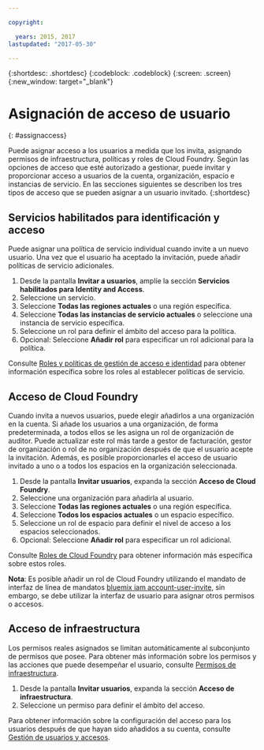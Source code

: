 ```yaml
---

copyright:

  years: 2015, 2017
lastupdated: "2017-05-30"

---
```


{:shortdesc: .shortdesc}
{:codeblock: .codeblock}
{:screen: .screen}
{:new_window: target="_blank"}

# Asignación de acceso de usuario
{: #assignaccess}

Puede asignar acceso a los usuarios a medida que los invita, asignando permisos de infraestructura, políticas y roles de Cloud Foundry. Según las opciones de acceso que esté autorizado a gestionar, puede invitar y proporcionar acceso a usuarios de la cuenta, organización, espacio e instancias de servicio. En las secciones siguientes se describen los tres tipos de acceso que se pueden asignar a un usuario invitado.
{:shortdesc}

## Servicios habilitados para identificación y acceso

Puede asignar una política de servicio individual cuando invite a un nuevo usuario. Una vez que el usuario ha aceptado la invitación, puede añadir políticas de servicio adicionales.

1. Desde la pantalla **Invitar a usuarios**, amplíe la sección **Servicios habilitados para Identity and Access**.
2. Seleccione un servicio. 
3. Seleccione **Todas las regiones actuales** o una región específica.
4. Seleccione **Todas las instancias de servicio actuales** o seleccione una instancia de servicio específica.
5. Seleccione un rol para definir el ámbito del acceso para la política.
6. Opcional: Seleccione **Añadir rol** para especificar un rol adicional para la política.

Consulte [Roles y políticas de gestión de acceso e identidad](/docs/iam/users_roles.html#iamusermanpol) para obtener información específica sobre los roles al establecer políticas de servicio. 

## Acceso de Cloud Foundry

Cuando invita a nuevos usuarios, puede elegir añadirlos a una organización en la cuenta. Si añade los usuarios a una organización, de forma predeterminada, a todos ellos se les asigna un rol de organización de auditor. Puede actualizar este rol más tarde a gestor de facturación, gestor de organización o rol de no organización después de que el usuario acepte la invitación. 
Además, es posible proporcionarles el acceso de usuario invitado a uno o a todos los espacios en la organización seleccionada. 

1. Desde la pantalla **Invitar usuarios**, expanda la sección **Acceso de Cloud Foundry**.
2. Seleccione una organización para añadirla al usuario.
3. Seleccione **Todas las regiones actuales** o una región específica.
4. Seleccione **Todos los espacios actuales** o un espacio específico.
5. Seleccione un rol de espacio para definir el nivel de acceso a los espacios seleccionados. 
6. Opcional: Seleccione **Añadir rol** para especificar un rol adicional. 

Consulte [Roles de Cloud Foundry](/docs/iam/users_roles.html#cfroles) para obtener información más específica sobre estos roles.

**Nota**: Es posible añadir un rol de Cloud Foundry utilizando el mandato de interfaz de línea de mandatos [bluemix iam account-user-invite](https://console.stage1.bluemix.net/docs/cli/reference/bluemix_cli/bx_cli.html#bluemix_iam_account_user_invite), sin embargo, se debe utilizar la interfaz de usuario para asignar otros permisos o accesos. 

## Acceso de infraestructura

Los permisos reales asignados se limitan automáticamente al subconjunto de permisos que posee. Para obtener más información sobre los permisos y las acciones que puede desempeñar el usuario, consulte [Permisos de infraestructura](/docs/iam/users_roles.html#infrapermissions).

1. Desde la pantalla **Invitar usuarios**, expanda la sección **Acceso de infraestructura**. 
2. Seleccione un permiso para definir el ámbito del acceso.

Para obtener información sobre la configuración del acceso para los usuarios después de que hayan sido añadidos a su cuenta, consulte [Gestión de usuarios y accesos](/docs/iam/iamusermanage.html).
